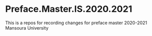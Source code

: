 # Preface.Master.IS.2020.2021
This is a repos for recording changes for preface master 2020-2021 Mansoura University
